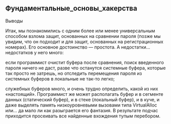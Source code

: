 ## Фундаментальные_основы_хакерства

Выводы

Итак, мы познакомились с одним более или менее универсальным способом взлома защит, основанных на сравнении пароля (позже мы увидим, что он подходит и для защит, основанных на регистрационных номерах). Его основное достоинство — простота. А недостатки… недостатков у него много:

если программист очистит буфера после сравнения, поиск введенного пароля ничего не даст, разве что останутся системные буфера, которые так просто не затрешь, но отследить перемещения пароля из системных буферов в локальные не так-то легко;

служебных буферов много, и очень трудно определить, какой из них «настоящий». Программист же может располагать буфер и в сегменте данных (статический буфер), и в стеке (локальный буфер), и в куче, и даже выделять память низкоуровневыми вызовами типа VirtualAlloc или… да мало ли как разыграется его фантазия. В результате подчас приходится просеивать все найденные вхождения тупым перебором.
